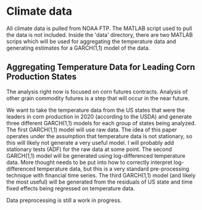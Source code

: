 # Climate data
All climate data is pulled from NOAA FTP. The MATLAB script used to pull the data is not included. Inside the 'data' directory, there are two MATLAB scrips which will be used for aggregating the temperature data and generating estimates for a GARCH(1,1) model of the data.

## Aggregating Temperature Data for Leading Corn Production States
The analysis right now is focused on corn futures contracts. Analysis of other grain commodity futures is a step that will occur in the near future.

We want to take the temperature data from the US states that were the leaders in corn production in 2020 (according to the USDA) and generate three different GARCH(1,1) models for each group of states being analyzed. The first GARCH(1,1) model will use raw data. The idea of this paper operates under the assumption that temperature data is not stationary, so this will likely not generate a very useful model. I will probably add stationary tests (ADF) for the raw data at some point. The second GARCH(1,1) model will be generated using log-differenced temperature data. More thought needs to be put into how to correctly interpret log-differenced temperature data, but this is a very standard pre-processing technique with financial time series. The third GARCH(1,1) model (and likely the most useful) will be generated from the residuals of US state and time fixed effects being regressed on temperature data. 

Data preprocessing is still a work in progress.
